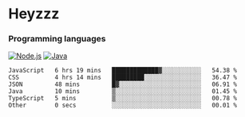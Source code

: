 # Heyzzz  

### Programming languages  

[![Node.js](https://img.shields.io/badge/-Node.js-262626?style=for-the-badge)](https://nodejs.org)
[![Java](https://img.shields.io/badge/-Java-262626?style=for-the-badge)](https://java.com)

<!--START_SECTION:waka-->

```text
JavaScript   6 hrs 19 mins   █████████████▓░░░░░░░░░░░   54.38 %
CSS          4 hrs 14 mins   █████████░░░░░░░░░░░░░░░░   36.47 %
JSON         48 mins         █▓░░░░░░░░░░░░░░░░░░░░░░░   06.91 %
Java         10 mins         ▒░░░░░░░░░░░░░░░░░░░░░░░░   01.45 %
TypeScript   5 mins          ▒░░░░░░░░░░░░░░░░░░░░░░░░   00.78 %
Other        0 secs          ░░░░░░░░░░░░░░░░░░░░░░░░░   00.01 %
```

<!--END_SECTION:waka-->
